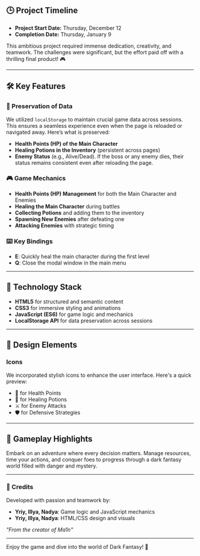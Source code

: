 <h2>🕒 Project Timeline</h2>
<ul>
    <li><strong>Project Start Date:</strong> Thursday, December 12</li>
    <li><strong>Completion Date:</strong> Thursday, January 9</li>
</ul>
<p>This ambitious project required immense dedication, creativity, and teamwork. The challenges were significant, but the effort paid off with a thrilling final product! 🎮</p>
<hr>

<h2>🛠️ Key Features</h2>
<h3>📂 Preservation of Data</h3>
<p>We utilized <code>localStorage</code> to maintain crucial game data across sessions. This ensures a seamless experience even when the page is reloaded or navigated away. Here’s what is preserved:</p>
<ul>
    <li><strong>Health Points (HP) of the Main Character</strong></li>
    <li><strong>Healing Potions in the Inventory</strong> (persistent across pages)</li>
    <li><strong>Enemy Status</strong> (e.g., Alive/Dead). If the boss or any enemy dies, their status remains consistent even after reloading the page.</li>
</ul>

<h3>🎮 Game Mechanics</h3>
<ul>
    <li><strong>Health Points (HP) Management</strong> for both the Main Character and Enemies</li>
    <li><strong>Healing the Main Character</strong> during battles</li>
    <li><strong>Collecting Potions</strong> and adding them to the inventory</li>
    <li><strong>Spawning New Enemies</strong> after defeating one</li>
    <li><strong>Attacking Enemies</strong> with strategic timing</li>
</ul>

<h3>⌨️ Key Bindings</h3>
<ul>
    <li><strong>E</strong>: Quickly heal the main character during the first level</li>
    <li><strong>Q</strong>: Close the modal window in the main menu</li>
</ul>
<hr>

<h2>💾 Technology Stack</h2>
<ul>
    <li><strong>HTML5</strong> for structured and semantic content</li>
    <li><strong>CSS3</strong> for immersive styling and animations</li>
    <li><strong>JavaScript (ES6)</strong> for game logic and mechanics</li>
    <li><strong>LocalStorage API</strong> for data preservation across sessions</li>
</ul>
<hr>

<h2>🎨 Design Elements</h2>
<h3>Icons</h3>
<p>We incorporated stylish icons to enhance the user interface. Here's a quick preview:</p>
<ul>
    <li>💖 for Health Points</li>
    <li>🧪 for Healing Potions</li>
    <li>⚔️ for Enemy Attacks</li>
    <li>🛡️ for Defensive Strategies</li>
</ul>
<hr>

<h2>🚀 Gameplay Highlights</h2>
<p>Embark on an adventure where every decision matters. Manage resources, time your actions, and conquer foes to progress through a dark fantasy world filled with danger and mystery.</p>
<hr>

<h3>🎉 Credits</h3>
<p>Developed with passion and teamwork by:</p>
<ul>
    <li><strong>Yriy, Illya, Nadya</strong>: Game logic and JavaScript mechanics</li>
    <li><strong>Yriy, Illya, Nadya</strong>: HTML/CSS design and visuals</li>
</ul>
<p><em>"From the creator of Ma1n"</em></p>
<hr>

<p>Enjoy the game and dive into the world of Dark Fantasy! 🌌</p>
